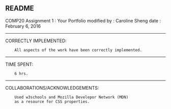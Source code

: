 README
---------------------------------------------------------------------
COMP20 Assignment 1 : Your Portfolio
        modified by : Caroline Sheng
        date        : February 6, 2016

---------------------------------------------------------------------
CORRECTLY IMPLEMENTED:            

        All aspects of the work have been correctly implemented.

---------------------------------------------------------------------
TIME SPENT:

        6 hrs.

---------------------------------------------------------------------
COLLABORATIONS/ACKNOWLEDGEMENTS:
        
        Used w3schools and Mozilla Develepor Network (MDN)
        as a resource for CSS properties.
